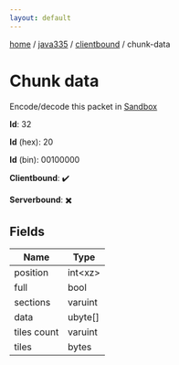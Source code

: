 ```yaml
---
layout: default
---
```


[home](/)  /  [java335](/protocol/java335)  /  [clientbound](/protocol/java335/clientbound)  /  chunk-data

# Chunk data

Encode/decode this packet in [Sandbox](../../../sandbox/java335#clientbound.chunk_data)

**Id**: 32

**Id** (hex): 20

**Id** (bin): 00100000

**Clientbound**: ✔️

**Serverbound**: ✖️

## Fields

Name | Type
---|---
position | int&lt;xz&gt;
full | bool
sections | varuint
data | ubyte[]
tiles count | varuint
tiles | bytes
